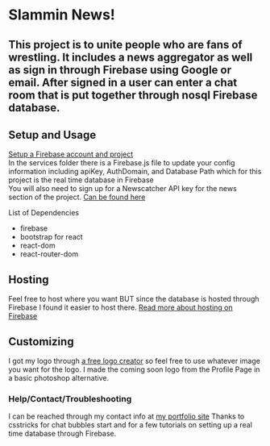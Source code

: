 # Slammin News!  

## This project is to unite people who are fans of wrestling. It includes a news aggregator as well as sign in through Firebase using Google or email. After signed in a user can enter a chat room that is put together through nosql Firebase database.  

## Setup and Usage  
[Setup a Firebase account and project](http://mariechatfield.com/tutorials/firebase/step1.html)  
In the services folder there is a Firebase.js file to update your config information including apiKey, AuthDomain, and Database Path which for this project is the real time database in Firebase  
You will also need to sign up for a Newscatcher API key for the news section of the project. [Can be found here](https://newscatcherapi.com/)  

List of Dependencies  
* firebase  
* bootstrap for react  
* react-dom  
* react-router-dom  

## Hosting
Feel free to host where you want BUT since the database is hosted through Firebase I found it easier to host there. [Read more about hosting on Firebase](https://firebase.google.com/docs/hosting)  

## Customizing
I got my logo through [a free logo creator](https://logomakr.com/) so feel free to use whatever image you want for the logo. I made the coming soon logo from the Profile Page in a basic photoshop alternative.  

### Help/Contact/Troubleshooting
I can be reached through my contact info at [my portfolio site](zachdoll.com)
Thanks to csstricks for chat bubbles start and for a few tutorials on setting up a real time database through Firebase.
